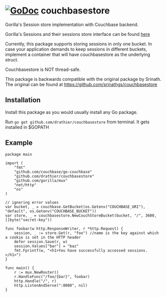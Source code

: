 [![GoDoc](https://godoc.org/github.com/srinathgs/couchbasestore?status.png)](http://godoc.org/github.com/srinathgs/couchbasestore)
couchbasestore
==============

Gorilla's Session store implementation with Couchbase backend.

Gorilla's Sessions and their sessions store interface can be found [here](https://github.com/gorilla/sessions)

Currently, this package supports storing sessions in only one bucket. In case your application demands to keep sessions in different buckets, implement a container that will have couchbasestore as the underlying struct.

Couchbasestore is NOT thread-safe.

This package is backwards compatible with the original package by Srinath.
The original can be found at https://github.com/srinathgs/couchbasestore

Installation
----------

Install this package as you would usually install any Go package.

Run `go get github.com/drathier/couchbasestore` from terminal. It gets installed in $GOPATH


Example
--------

    package main

    import (
        "fmt"
        "github.com/couchbase/go-couchbase"
        "github.com/drathier/couchbasestore"
        "github.com/gorilla/mux"
        "net/http"
        "os"
    )

    // ignoring error values
    var bucket, _ = couchbase.GetBucket(os.Getenv("COUCHBASE_URI"), "default", os.Getenv("COUCHBASE_BUCKET"))
    var store, _ = couchbasestore.NewCouchStoreBucket(bucket, "/", 3600, []byte("secret-key"))

    func foobar(w http.ResponseWriter, r *http.Request) {
        session, _ := store.Get(r, "foo") //name is the key against which a cookie is set in the HTTP header
        defer session.Save(r, w)
        session.Values["bar"] = "baz"
        fmt.Fprintf(w, "<h1>You have successfully accessed sessions.</h1>")
    }

    func main() {
        r := mux.NewRouter()
        r.HandleFunc("/foo/{bar}", foobar)
        http.Handle("/", r)
        http.ListenAndServe(":8080", nil)
    }
